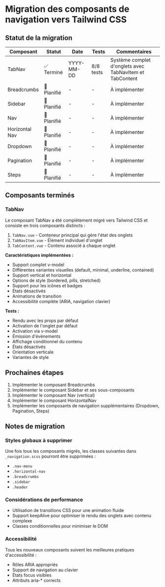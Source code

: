 # Migration des composants de navigation vers Tailwind CSS

## Statut de la migration

| Composant      | Statut      | Date       | Tests     | Commentaires                                            |
| -------------- | ----------- | ---------- | --------- | ------------------------------------------------------- |
| TabNav         | ✅ Terminé  | YYYY-MM-DD | 8/8 tests | Système complet d'onglets avec TabNavItem et TabContent |
| Breadcrumbs    | 🔄 Planifié | -          | -         | À implémenter                                           |
| Sidebar        | 🔄 Planifié | -          | -         | À implémenter                                           |
| Nav            | 🔄 Planifié | -          | -         | À implémenter                                           |
| Horizontal Nav | 🔄 Planifié | -          | -         | À implémenter                                           |
| Dropdown       | 🔄 Planifié | -          | -         | À implémenter                                           |
| Pagination     | 🔄 Planifié | -          | -         | À implémenter                                           |
| Steps          | 🔄 Planifié | -          | -         | À implémenter                                           |

## Composants terminés

### TabNav

Le composant TabNav a été complètement migré vers Tailwind CSS et consiste en trois composants distincts :

1. `TabNav.vue` - Conteneur principal qui gère l'état des onglets
2. `TabNavItem.vue` - Élément individuel d'onglet
3. `TabContent.vue` - Contenu associé à chaque onglet

**Caractéristiques implémentées :**

- Support complet v-model
- Différentes variantes visuelles (default, minimal, underline, contained)
- Support vertical et horizontal
- Options de style (bordered, pills, stretched)
- Support pour les icônes et badges
- États désactivés
- Animations de transition
- Accessibilité complète (ARIA, navigation clavier)

**Tests :**

- Rendu avec les props par défaut
- Activation de l'onglet par défaut
- Activation via v-model
- Émission d'événements
- Affichage conditionnel du contenu
- États désactivés
- Orientation verticale
- Variantes de style

## Prochaines étapes

1. Implémenter le composant Breadcrumbs
2. Implémenter le composant Sidebar et ses sous-composants
3. Implémenter le composant Nav (vertical)
4. Implémenter le composant HorizontalNav
5. Implémenter les composants de navigation supplémentaires (Dropdown, Pagination, Steps)

## Notes de migration

### Styles globaux à supprimer

Une fois tous les composants migrés, les classes suivantes dans `_navigation.scss` pourront être supprimées :

- `.nav-menu`
- `.horizontal-nav`
- `.breadcrumbs`
- `.sidebar`
- `.header`

### Considérations de performance

- Utilisation de transitions CSS pour une animation fluide
- Support keepAlive pour optimiser le rendu des onglets avec contenu complexe
- Classes conditionnelles pour minimiser le DOM

### Accessibilité

Tous les nouveaux composants suivent les meilleures pratiques d'accessibilité :

- Rôles ARIA appropriés
- Support de navigation au clavier
- États focus visibles
- Attributs aria-\* corrects
